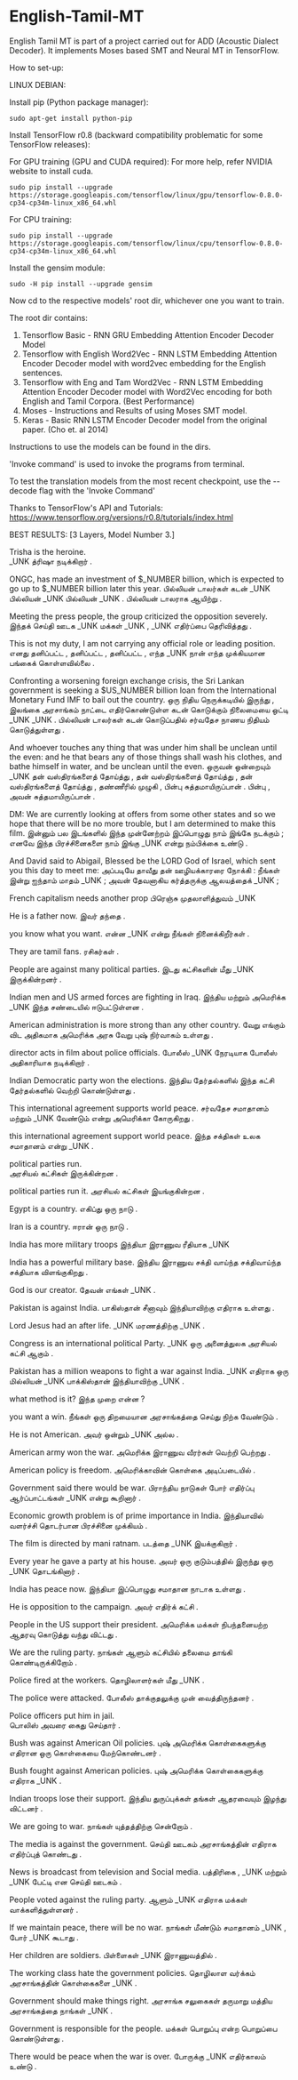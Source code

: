 # English-Tamil-MT
English Tamil MT is part of a project carried out for ADD (Acoustic Dialect Decoder). It implements Moses based SMT and Neural MT in TensorFlow.

How to set-up:

LINUX DEBIAN:

Install pip (Python package manager):

    sudo apt-get install python-pip

Install TensorFlow r0.8 (backward compatibility problematic for some TensorFlow releases):

  For GPU training (GPU and CUDA required):
  For more help, refer NVIDIA website to install cuda.

    sudo pip install --upgrade https://storage.googleapis.com/tensorflow/linux/gpu/tensorflow-0.8.0-cp34-cp34m-linux_x86_64.whl

  For CPU training:

    sudo pip install --upgrade https://storage.googleapis.com/tensorflow/linux/cpu/tensorflow-0.8.0-cp34-cp34m-linux_x86_64.whl

Install the gensim module:

    sudo -H pip install --upgrade gensim
    
Now cd to the respective models' root dir, whichever one you want to train. 

The root dir contains:

1. Tensorflow Basic - RNN GRU Embedding Attention Encoder Decoder Model 
2. Tensorflow with English Word2Vec - RNN LSTM Embedding Attention Encoder Decoder model with word2vec embedding for the English sentences.
3. Tensorflow with Eng and Tam Word2Vec - RNN LSTM Embedding Attention Encoder Decoder model with Word2Vec encoding for both English and Tamil Corpora. (Best Performance)
4. Moses - Instructions and Results of using Moses SMT model.
5. Keras - Basic RNN LSTM Encoder Decoder model from the original paper. (Cho et. al 2014)

Instructions to use the models can be found in the dirs. 

'Invoke command' is used to invoke the programs from terminal.

To test the translation models from the most recent checkpoint, use the --decode flag with the 'Invoke Command'

Thanks to TensorFlow's API and Tutorials: https://www.tensorflow.org/versions/r0.8/tutorials/index.html

BEST RESULTS: [3 Layers, Model Number 3.]

Trisha is the heroine.  
_UNK த்ரிஷா நடிக்கிறார் .

ONGC, has made an investment of $_NUMBER billion, which is expected to go up to $_NUMBER billion later this year.
பில்லியன் டாலர்கள் கடன் _UNK பில்லியன் _UNK பில்லியன் _UNK . பில்லியன் டாலராக ஆயிற்று .

Meeting the press people, the group criticized the opposition severely.
இந்தக் செய்தி ஊடக _UNK மக்கள் _UNK , _UNK எதிர்ப்பை தெரிவித்தது .

This is not my duty, I am not carrying any official role or leading position.
எனது தனிப்பட்ட , தனிப்பட்ட , தனிப்பட்ட , எந்த _UNK நான் எந்த முக்கியமான பங்கைக் கொள்ளவில்லை .

Confronting a worsening foreign exchange crisis, the Sri Lankan government is seeking a $US_NUMBER billion loan from the International Monetary Fund IMF to bail out the country.
ஒரு நிதிய நெருக்கடியில் இருந்து , இலங்கை அரசாங்கம் நாட்டை எதிர்கொண்டுள்ள கடன் கொடுக்கும் நிலைமையை ஒட்டி _UNK _UNK . பில்லியன் டாலர்கள் கடன் கொடுப்பதில் சர்வதேச நாணய நிதியம் கொடுத்துள்ளது .

And whoever touches any thing that was under him shall be unclean until the even: and he that bears any of those things shall wash his clothes, and bathe himself in water, and be unclean until the even.
ஒருவன் ஒன்றையும் _UNK தன் வஸ்திரங்களைத் தோய்த்து , தன் வஸ்திரங்களைத் தோய்த்து , தன் வஸ்திரங்களைத் தோய்த்து , தண்ணீரில் முழுகி , பின்பு சுத்தமாயிருப்பான் . பின்பு , அவன் சுத்தமாயிருப்பான் .

DM: We are currently looking at offers from some other states and so we hope that there will be no more trouble, but I am determined to make this film.
இன்னும் பல இடங்களில் இந்த முன்னேற்றம் இப்பொழுது நாம் இங்கே நடக்கும் ; எனவே இந்த பிரச்சினைகளை நாம் இங்கு _UNK என்று நம்பிக்கை உண்டு .

And David said to Abigail, Blessed be the LORD God of Israel, which sent you this day to meet me:
அப்படியே தாவீது தன் ஊழியக்காரரை நோக்கி : நீங்கள் இன்று ஐந்தாம் மாதம் _UNK ; அவன் தேவனாகிய கர்த்தருக்கு ஆலயத்தைக் _UNK ;

French capitalism needs another prop
பிரெஞ்சு முதலாளித்துவம் _UNK

He is a father now.
இவர் தந்தை .

you know what you want.
என்ன _UNK என்று நீங்கள் நினைக்கிறீர்கள் .

They are tamil fans.
ரசிகர்கள் .

People are against many political parties.
இடது கட்சிகளின் மீது _UNK இருக்கின்றனர் .

Indian men and US armed forces are fighting in Iraq.
இந்திய மற்றும் அமெரிக்க _UNK இந்த சண்டையில் ஈடுபட்டுள்ளன .

American administration is more strong than any other country.
வேறு எங்கும் விட அதிகமாக அமெரிக்க அரசு வேறு புஷ் நிர்வாகம் உள்ளது .

director acts in film about police officials.
போலீஸ் _UNK நேரடியாக போலீஸ் அதிகாரியாக நடிக்கிறார் .

Indian Democratic party won the elections.
இந்திய தேர்தல்களில் இந்த கட்சி தேர்தல்களில் வெற்றி கொண்டுள்ளது .

This international agreement supports world peace.
சர்வதேச சமாதானம் மற்றும் _UNK வேண்டும் என்று அமெரிக்கா கோருகிறது .

this international agreement support world peace.
இந்த சக்திகள் உலக சமாதானம் என்று _UNK .

political parties run.            
அரசியல் கட்சிகள் இருக்கின்றன .

political parties run it.
அரசியல் கட்சிகள் இயங்குகின்றன .

Egypt is a country.
எகிப்து ஒரு நாடு .

Iran is a country.
ஈரான் ஒரு நாடு .

India has more military troops
இந்தியா இராணுவ ரீதியாக _UNK

India has a powerful military base.
இந்திய இராணுவ சக்தி வாய்ந்த சக்திவாய்ந்த சக்தியாக விளங்குகிறது .

God is our creator.
தேவன் எங்கள் _UNK .

Pakistan is against India.
பாகிஸ்தான் சீனாவும் இந்தியாவிற்கு எதிராக உள்ளது .

Lord Jesus had an after life.
_UNK மரணத்திற்கு _UNK .

Congress is an international political Party.
_UNK ஒரு அனைத்துலக அரசியல் கட்சி ஆகும் .

Pakistan has a million weapons to fight a war against India.
_UNK எதிராக ஒரு மில்லியன் _UNK பாக்கிஸ்தான் இந்தியாவிற்கு _UNK .

what method is it?
இந்த முறை என்ன ?

you want a win.
நீங்கள் ஒரு திறமையான அரசாங்கத்தை செய்து நிற்க வேண்டும் .

He is not American.
அவர் ஒன்றும் _UNK அல்ல .

American army won the war.
அமெரிக்க இராணுவ வீரர்கள் வெற்றி பெற்றது .

American policy is freedom.
அமெரிக்காவின் கொள்கை அடிப்படையில் .

Government said there would be war.
பிராந்திய நாடுகள் போர் எதிர்ப்பு ஆர்ப்பாட்டங்கள் _UNK என்று கூறினார் .

Economic growth problem is of prime importance in India.
இந்தியாவில் வளர்ச்சி தொடர்பான பிரச்சினை முக்கியம் .

The film is directed by mani ratnam.
படத்தை _UNK இயக்குகிறார் .

Every year he gave a party at his house. 
அவர் ஒரு குடும்பத்தில் இருந்து ஒரு _UNK தொடங்கினார் .

India has peace now.
இந்தியா இப்பொழுது சமாதான நாடாக உள்ளது .

He is opposition to the campaign.
அவர் எதிர்க் கட்சி .

People in the US support their president.
அமெரிக்க மக்கள் நிபந்தனையற்ற ஆதரவு கொடுத்து வந்து விட்டது .

We are the ruling party.
நாங்கள் ஆளும் கட்சியில் தலைமை தாங்கி கொண்டிருக்கிறோம் .

Police fired at the workers.
தொழிலாளர்கள் மீது _UNK .

The police were attacked.
போலீஸ் தாக்குதலுக்கு முன் வைத்திருந்தனர் .

Police officers put him in jail.    
பொலிஸ் அவரை கைது செய்தார் .

Bush was against American Oil policies.
புஷ் அமெரிக்க கொள்கைகளுக்கு எதிரான ஒரு கொள்கையை மேற்கொண்டனர் .

Bush fought against American policies.
புஷ் அமெரிக்க கொள்கைகளுக்கு எதிராக _UNK .

Indian troops lose their support.
இந்திய துருப்புக்கள் தங்கள் ஆதரவையும் இழந்து விட்டனர் .

We are going to war.
நாங்கள் யுத்தத்திற்கு சென்றோம் .

The media is against the government.
செய்தி ஊடகம் அரசாங்கத்தின் எதிராக எதிர்ப்புத் கொண்டது .

News is broadcast from television and Social media.
பத்திரிகை , _UNK மற்றும் _UNK பேட்டி என செய்தி ஊடகம் .

People voted against the ruling party.
ஆளும் _UNK எதிராக மக்கள் வாக்களித்துள்ளனர் .

If we maintain peace, there will be no war.
நாங்கள் மீண்டும் சமாதானம் _UNK , போர் _UNK கூடாது .

Her children are soldiers.
பிள்ளைகள் _UNK இராணுவத்தில் .

The working class hate the government policies.
தொழிலாள வர்க்கம் அரசாங்கத்தின் கொள்கைகளை _UNK .

Government should make things right.
அரசாங்க சலுகைகள் தருமாறு மத்திய அரசாங்கத்தை நாங்கள் _UNK .

Government is responsible for the people.
மக்கள் பொறுப்பு என்ற பொறுப்பை கொண்டுள்ளது .

There would be peace when the war is over.
போருக்கு _UNK எதிர்காலம் உண்டு .
